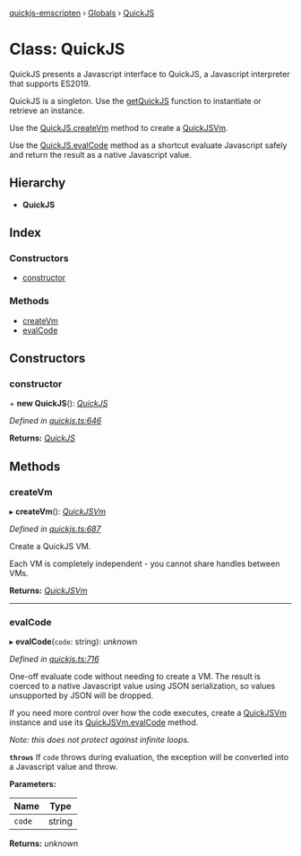 [quickjs-emscripten](../README.md) › [Globals](../globals.md) › [QuickJS](quickjs.md)

# Class: QuickJS

QuickJS presents a Javascript interface to QuickJS, a Javascript interpreter that
supports ES2019.

QuickJS is a singleton. Use the [getQuickJS](../globals.md#getquickjs) function to instantiate
or retrieve an instance.

Use the [QuickJS.createVm](quickjs.md#createvm) method to create a [QuickJSVm](quickjsvm.md).

Use the [QuickJS.evalCode](quickjs.md#evalcode) method as a shortcut evaluate Javascript safely
and return the result as a native Javascript value.

## Hierarchy

* **QuickJS**

## Index

### Constructors

* [constructor](quickjs.md#constructor)

### Methods

* [createVm](quickjs.md#createvm)
* [evalCode](quickjs.md#evalcode)

## Constructors

###  constructor

\+ **new QuickJS**(): *[QuickJS](quickjs.md)*

*Defined in [quickjs.ts:646](https://github.com/justjake/quickjs-emscripten/blob/master/ts/quickjs.ts#L646)*

**Returns:** *[QuickJS](quickjs.md)*

## Methods

###  createVm

▸ **createVm**(): *[QuickJSVm](quickjsvm.md)*

*Defined in [quickjs.ts:687](https://github.com/justjake/quickjs-emscripten/blob/master/ts/quickjs.ts#L687)*

Create a QuickJS VM.

Each VM is completely independent - you cannot share handles between
VMs.

**Returns:** *[QuickJSVm](quickjsvm.md)*

___

###  evalCode

▸ **evalCode**(`code`: string): *unknown*

*Defined in [quickjs.ts:716](https://github.com/justjake/quickjs-emscripten/blob/master/ts/quickjs.ts#L716)*

One-off evaluate code without needing to create a VM.
The result is coerced to a native Javascript value using JSON
serialization, so values unsupported by JSON will be dropped.

If you need more control over how the code executes, create a
[QuickJSVm](quickjsvm.md) instance and use its [QuickJSVm.evalCode](quickjsvm.md#evalcode) method.

*Note: this does not protect against infinite loops.*

**`throws`** If `code` throws during evaluation, the exception will be
converted into a Javascript value and throw.

**Parameters:**

Name | Type |
------ | ------ |
`code` | string |

**Returns:** *unknown*
